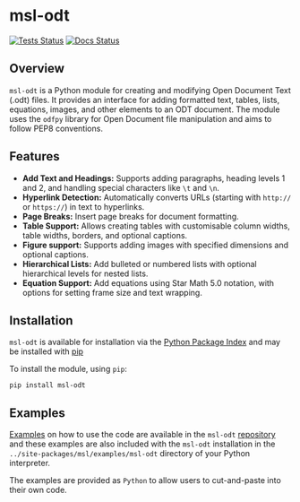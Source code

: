 # msl-odt

[![Tests Status](https://github.com/MSLNZ/msl-odt/actions/workflows/tests.yml/badge.svg)](https://github.com/MSLNZ/msl-odt/actions/workflows/tests.yml)
[![Docs Status](https://github.com/MSLNZ/msl-odt/actions/workflows/docs.yml/badge.svg)](https://github.com/MSLNZ/msl-odt/actions/workflows/docs.yml)

## Overview

`msl-odt` is a Python module for creating and modifying Open Document Text (.odt) files. It provides an interface for adding formatted text, tables, lists, equations, images, and other elements to an ODT document. The module uses the `odfpy` library for Open Document file manipulation and aims to follow PEP8 conventions.

## Features

- **Add Text and Headings:** Supports adding paragraphs, heading levels 1 and 2, and handling special characters like `\t` and `\n`.
- **Hyperlink Detection:** Automatically converts URLs (starting with `http://` or `https://`) in text to hyperlinks.
- **Page Breaks:** Insert page breaks for document formatting.
- **Table Support:** Allows creating tables with customisable column widths, table widths, borders, and optional captions.
- **Figure support:** Supports adding images with specified dimensions and optional captions.
- **Hierarchical Lists:** Add bulleted or numbered lists with optional hierarchical levels for nested lists.
- **Equation Support:** Add equations using Star Math 5.0 notation, with options for setting frame size and text wrapping.


## Installation

`msl-odt` is available for installation via the [Python Package Index](https://pypi.org/) and may be installed with [pip](https://pip.pypa.io/en/stable/)

To install the module, using `pip`:

```console
pip install msl-odt
```

## Examples
[Examples](https://mslnz.github.io/msl-odt/examples/msl-odt_introduction/) on how to use the code are available 
in the `msl-odt` [repository](https://github.com/MSLNZ/msl-odt/tree/main/src/msl/examples/odt) and these examples 
are also included with the `msl-odt` installation in the `../site-packages/msl/examples/msl-odt` 
directory of your Python interpreter.

The examples are provided as `Python` to allow users to cut-and-paste into their own code.